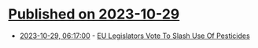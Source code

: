 # [Published on 2023-10-29](index.md)

* [2023-10-29, 06:17:00](https://soylentnews.org/article.pl?sid=23/10/27/069228&from=rss) - [EU Legislators Vote To Slash Use Of Pesticides](https://soylentnews.org/article.pl?sid=23/10/27/069228&from=rss)
